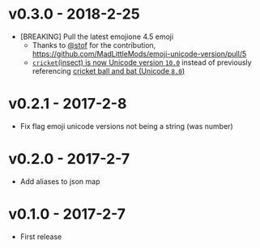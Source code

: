 
# v0.3.0 - 2018-2-25

 - [BREAKING] Pull the latest emojione 4.5 emoji
    - Thanks to [@stof](https://github.com/stof) for the contribution, https://github.com/MadLittleMods/emoji-unicode-version/pull/5
    - [`cricket`(insect) is now Unicode version `10.0`](https://emojipedia.org/cricket/) instead of previously referencing [cricket ball and bat (Unicode `8.0`)](https://emojipedia.org/cricket-bat-and-ball/)

# v0.2.1 - 2017-2-8

 - Fix flag emoji unicode versions not being a string (was number)

# v0.2.0 - 2017-2-7

 - Add aliases to json map

# v0.1.0 - 2017-2-7

 - First release
